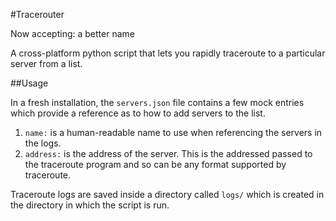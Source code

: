 #Tracerouter

Now accepting: a better name

A cross-platform python script that lets you rapidly traceroute to a particular server from a list.

##Usage

In a fresh installation, the `servers.json` file contains a few mock entries which provide
a reference as to how to add servers to the list.

1. `name:` is a human-readable name to use when referencing the servers in the logs.
2. `address:` is the address of the server. This is the addressed passed to the traceroute program and
so can be any format supported by traceroute.

Traceroute logs are saved inside a directory called `logs/` which is created in the directory in
which the script is run.

